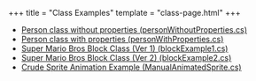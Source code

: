 +++
title = "Class Examples"
template = "class-page.html"
+++

- [Person class without properties (personWithoutProperties.cs)](personWithoutProperties.cs)
- [Person class with properties (personWithProperties.cs)](personWithProperties.cs)
- [Super Mario Bros Block Class (Ver 1) (blockExample1.cs)](blockExample1.cs)
- [Super Mario Bros Block Class (Ver 2) (blockExample2.cs)](blockExample2.cs)
- [Crude Sprite Animation Example (ManualAnimatedSprite.cs)](ManualAnimatedSprite.cs)
